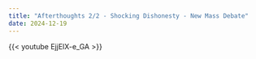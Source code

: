 ```yaml
---
title: "Afterthoughts 2/2 - Shocking Dishonesty - New Mass Debate"
date: 2024-12-19
---
```


{{< youtube EjjElX-e_GA >}}
